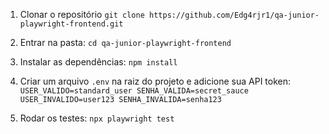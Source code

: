 
1.  Clonar o repositório
    `git clone https://github.com/Edg4rjr1/qa-junior-playwright-frontend.git`

2.  Entrar na pasta:
    `cd qa-junior-playwright-frontend`

3.  Instalar as dependências:
    `npm install`

4.  Criar um arquivo `.env` na raiz do projeto e adicione sua API token:
    `USER_VALIDO=standard_user SENHA_VALIDA=secret_sauce USER_INVALIDO=user123 SENHA_INVALIDA=senha123`    

5.  Rodar os testes:
    `npx playwright test`
